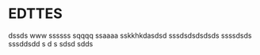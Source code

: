 # EDTTES
dssds
www
ssssss
sqqqq
ssaaaa
sskkhkdasdsd
sssdsdsdsdsds
ssssdsds
sssddsdd s d s
sdsd
sdds
